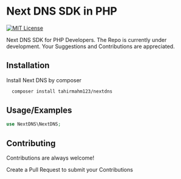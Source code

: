 
# Next DNS SDK in PHP
[![MIT License](https://img.shields.io/badge/License-MIT-green.svg)](https://choosealicense.com/licenses/mit/)

Next DNS SDK for PHP Developers. The Repo is currently under development. Your Suggestions and Contributions are appreciated.


## Installation

Install Next DNS by composer

```bash
  composer install tahirmahm123/nextdns
```
    
## Usage/Examples

```PHP
use NextDNS\NextDNS;
```


## Contributing

Contributions are always welcome!

Create a Pull Request to submit your Contributions


